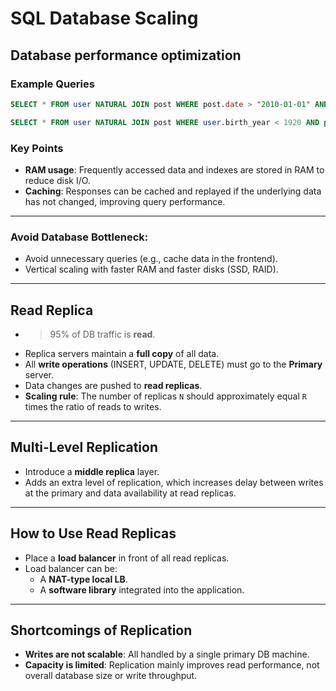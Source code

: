 # SQL Database Scaling

## Database performance optimization

### Example Queries

```sql
SELECT * FROM user NATURAL JOIN post WHERE post.date > "2010-01-01" AND user.birth_year < 1920;
```

```sql
SELECT * FROM user NATURAL JOIN post WHERE user.birth_year < 1920 AND post.date > "2010-01-01";
```

### Key Points

- **RAM usage**: Frequently accessed data and indexes are stored in RAM to reduce disk I/O.
- **Caching**: Responses can be cached and replayed if the underlying data has not changed, improving query performance.

---

### Avoid Database Bottleneck:
- Avoid unnecessary queries (e.g., cache data in the frontend).
- Vertical scaling with faster RAM and faster disks (SSD, RAID).

---

## Read Replica
- >95% of DB traffic is **read**.  
- Replica servers maintain a **full copy** of all data.  
- All **write operations** (INSERT, UPDATE, DELETE) must go to the **Primary** server.  
- Data changes are pushed to **read replicas**.  
- **Scaling rule**: The number of replicas `N` should approximately equal `R` times the ratio of reads to writes.  

---

## Multi-Level Replication
- Introduce a **middle replica** layer.  
- Adds an extra level of replication, which increases delay between writes at the primary and data availability at read replicas.  

---

## How to Use Read Replicas
- Place a **load balancer** in front of all read replicas.  
- Load balancer can be:  
  - A **NAT-type local LB**.  
  - A **software library** integrated into the application.  

---

## Shortcomings of Replication
- **Writes are not scalable**: All handled by a single primary DB machine.  
- **Capacity is limited**: Replication mainly improves read performance, not overall database size or write throughput.  
